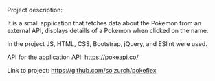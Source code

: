 Project description:

 It is a small application that fetches data about the Pokemon from an external API, displays detaills of a Pokemon when clicked on the name.

In the project JS, HTML, CSS, Bootstrap, jQuery, and ESlint were used.

API for the application API: https://pokeapi.co/

Link to project: https://github.com/solzurch/pokeflex
